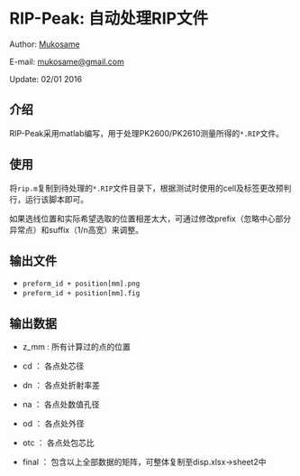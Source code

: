 RIP-Peak: 自动处理RIP文件
=======================


Author: [Mukosame](https://github.com/mukosame)

E-mail: <mukosame@gmail.com>

Update: 02/01 2016


介绍
----
RIP-Peak采用matlab编写，用于处理PK2600/PK2610测量所得的`*.RIP`文件。

使用
----
将`rip.m`复制到待处理的`*.RIP`文件目录下，根据测试时使用的cell及标签更改预判行，运行该脚本即可。

如果选线位置和实际希望选取的位置相差太大，可通过修改prefix（忽略中心部分异常点）和suffix（1/n高宽）来调整。

输出文件
----
* `preform_id + position[mm].png`
* `preform_id + position[mm].fig`

输出数据
----
* z_mm : 所有计算过的点的位置

* cd ： 各点处芯径

* dn ： 各点处折射率差

* na ： 各点处数值孔径
 
* od ： 各点处外径

* otc ： 各点处包芯比 

* final ： 包含以上全部数据的矩阵，可整体复制至disp.xlsx->sheet2中